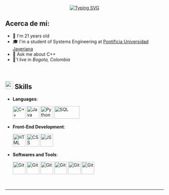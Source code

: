 <p align="center">
<a href="https://git.io/typing-svg">
  <img src="https://readme-typing-svg.demolab.com?font=Fira+Code&pause=1000&color=AA3DFF&center=FALSO&vCenter=FALSO&repeat=verdadero&random=FALSO&width=435&lines=Hola%2C+soy+Natalia+%F0%9F%91%8B" alt="Typing SVG" />
</a>

</p>

## <b> Acerca de mí: </b>

- 🔸 I'm 21 years old
- 🎓 I'm a student of Systems Engineering at [Pontificia Universidad Javeriana](https://www.javeriana.edu.co/inicio)
- 💬 Ask me about C++
- 🏡'I live in *Bogota, Colombia*


<br>

## <img src="https://media2.giphy.com/media/QssGEmpkyEOhBCb7e1/giphy.gif?cid=ecf05e47a0n3gi1bfqntqmob8g9aid1oyj2wr3ds3mg700bl&rid=giphy.gif" width ="25"><b> Skills</b>

<p align="center">

- **Languages**:
    
     <img src="https://skillicons.dev/icons?i=cpp" width="40" height="40" alt="C++" />
     <img src="https://skillicons.dev/icons?i=java" width="40" height="40" alt="Java" />
     <img src="https://skillicons.dev/icons?i=python" width="40" height="40" alt="Python" />
     <img src="https://blog.desafiolatam.com/wp-content/uploads/2018/05/sql-logo.png" width="80" height="40" alt="SQL" />

  
- **Front-End Development**:

   <img src="https://user-images.githubusercontent.com/64439609/212556407-f122dc0e-901c-4df7-960f-29a3b52c5349.png" width="40" height="40" alt="HTML"/>
   <img src="https://user-images.githubusercontent.com/64439609/212556203-47a51702-fec1-4275-bafb-6afdea15b092.png" width="40" height="40" alt="CSS" />
   <img src="https://user-images.githubusercontent.com/64439609/212556085-e6f8391a-6f25-43d5-8bfe-818167047cfb.png" width="40" height="40" alt="JS"/>



- **Softwares and Tools**:

    <img src="https://user-images.githubusercontent.com/64439609/212556685-de9a7c04-31b0-43b6-af39-7c82ac13b321.png" width="40" height="40" alt="Git"/>
    <img src="https://user-images.githubusercontent.com/64439609/212556741-81407849-82c8-4926-854f-820e8a644375.png" width="40" height="40" alt="Git"/>
    <img src="https://user-images.githubusercontent.com/64439609/212556802-77a65ec1-aa71-4272-b603-1a57d1914678.png" width="40" height="40" alt="Git"/>
    <img src="https://upload.wikimedia.org/wikipedia/commons/thumb/9/98/Apache_NetBeans_Logo.svg/375px-Apache_NetBeans_Logo.svg.png" width="40" height="40" alt="Git"/>
    <img src="https://upload.wikimedia.org/wikipedia/commons/thumb/2/29/Postgresql_elephant.svg/300px-Postgresql_elephant.svg.png" width="40" height="40" alt="Git"/>
    <img src="https://upload.wikimedia.org/wikipedia/commons/thumb/9/9c/IntelliJ_IDEA_Icon.svg/96px-IntelliJ_IDEA_Icon.svg.png" width="40" height="40" alt="Git"/>
<br>
</p>






-----


	

</div>


